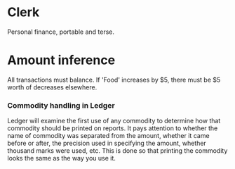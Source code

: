 # Clerk
Personal finance, portable and terse.

# Amount inference
All transactions must balance. If 'Food' increases by $5, there must be $5 worth of decreases elsewhere.

### Commodity handling in Ledger

Ledger will examine the first use of any commodity to determine how that commodity should be printed on reports. It pays attention to whether the name of commodity was separated from the amount, whether it came before or after, the precision used in specifying the amount, whether thousand marks were used, etc. This is done so that printing the commodity looks the same as the way you use it.
